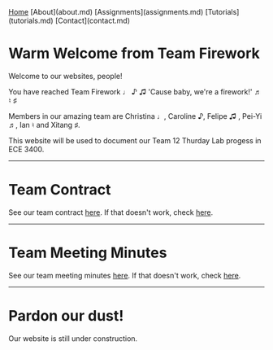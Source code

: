<head>
<link rel="stylesheet" href="myStyles.css">
</head>

<div class="top-navbar">
  <a href="index.html">Home</a>
  [About](about.md)
  [Assignments](assignments.md)
  [Tutorials](tutorials.md)
  [Contact](contact.md)
</div>

# **Warm Welcome from Team Firework**
Welcome to our websites, people! 

You have reached Team Firework ♩ ♪ ♫ 'Cause baby, we're a firework!' ♬ ♮ ♯

Members in our amazing team are Christina ♩, Caroline ♪, Felipe ♫ , Pei-Yi ♬, Ian ♮ and Xitang ♯.

This website will be used to document our Team 12 Thurday Lab progess in ECE 3400. 


***

# Team Contract
See our team contract [here](docs/contract.pdf).
If that doesn't work, check [here](https://docs.google.com/document/d/1BFS_Ct3Cybwh9gRctW2wAZi37K6sReieZUcvRwD4Vyc/edit?usp=sharing).

***

# Team Meeting Minutes
See our team meeting minutes [here](docs/meetingminutes.pdf).
If that doesn't work, check [here](https://docs.google.com/a/cornell.edu/spreadsheets/d/1vhfM_gMNideeZbRUcSIsAk-V-7qY1DLUrqEXSxbL3QI/edit?usp=sharing).

***

# Pardon our dust!
Our website is still under construction.
